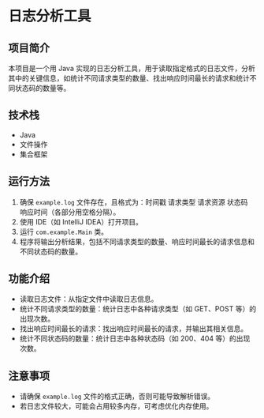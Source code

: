 # 日志分析工具

## 项目简介
本项目是一个用 Java 实现的日志分析工具，用于读取指定格式的日志文件，分析其中的关键信息，如统计不同请求类型的数量、找出响应时间最长的请求和统计不同状态码的数量等。

## 技术栈
- Java
- 文件操作
- 集合框架

## 运行方法
1. 确保 `example.log` 文件存在，且格式为：时间戳 请求类型 请求资源 状态码 响应时间（各部分用空格分隔）。
2. 使用 IDE（如 IntelliJ IDEA）打开项目。
3. 运行 `com.example.Main` 类。
4. 程序将输出分析结果，包括不同请求类型的数量、响应时间最长的请求信息和不同状态码的数量。

## 功能介绍
- 读取日志文件：从指定文件中读取日志信息。
- 统计不同请求类型的数量：统计日志中各种请求类型（如 GET、POST 等）的出现次数。
- 找出响应时间最长的请求：找出响应时间最长的请求，并输出其相关信息。
- 统计不同状态码的数量：统计日志中各种状态码（如 200、404 等）的出现次数。

## 注意事项
- 请确保 `example.log` 文件的格式正确，否则可能导致解析错误。
- 若日志文件较大，可能会占用较多内存，可考虑优化内存使用。
